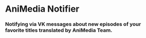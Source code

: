 # AniMedia Notifier
### Notifying via VK messages about new episodes of your favorite titles translated by AniMedia Team.

